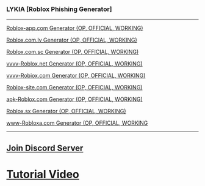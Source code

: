 ### LYKIA [Roblox Phishing Generator]
* * *
[Roblox-app.com Generator (OP, OFFICIAL, WORKING)](https://roblox-app.com/creates/non-dualhook-generator)

[Roblox.com.lv Generator (OP, OFFICIAL, WORKING)](https://roblox.com.lv/creates/non-dualhook-generator)

[Roblox.com.sc Generator (OP, OFFICIAL, WORKING)](https://roblox.com.sc/generate/non-dualhook-generator)

[vvvv-Roblox.net Generator (OP, OFFICIAL, WORKING)](https://vvvv-roblox.net/creates/non-dualhook-generator)

[vvvv-Robiox.com Generator (OP, OFFICIAL, WORKING)](https://vvvv-robiox.com/creates/non-dualhook-generator)

[Roblox-site.com Generator (OP, OFFICIAL, WORKING)](https://roblox-site.com/creates/non-dualhook-generator)

[apk-Roblox.com Generator (OP, OFFICIAL, WORKING)](https://apk-roblox.com/creates/non-dualhook-generator)

[Roblox.sx Generator (OP, OFFICIAL, WORKING)](https://roblox.sx/creates/non-dualhook-generator)

[www-Robloxa.com Generator (OP, OFFICIAL, WORKING](https://www-robloxa.com/creates?id=non-dualhook)
* * *
## [Join Discord Server](https://discord.gg/YPHMeBGGWp)
# [Tutorial Video](https://www.youtube.com/watch?v=MwPLp6T6TrU)
